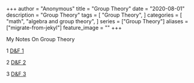 +++
author = "Anonymous"
title = "Group Theory"
date = "2020-08-01"
description = "Group Theory"
tags = [
    "Group Theory",
]
categories = [
    "math",
    "algebra and group theory",
]
series = ["Group Theory"]
aliases = ["migrate-from-jekyl"]
feature_image = ""
+++

My Notes On Group Theory

1 [D&F 1](/post/math/grouptheory/gt1/)

2 [D&F 2](/post/math/grouptheory/gt2/)

3 [D&F 3](/post/math/grouptheory/gt2/)